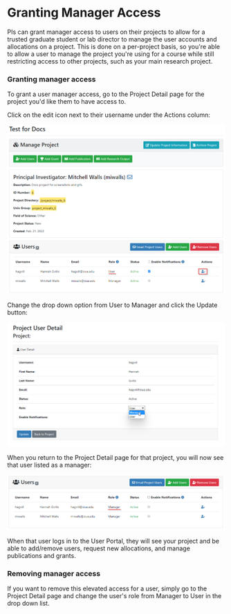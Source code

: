 # Granting Manager Access

PIs can grant manager access to users on their projects to allow for a trusted graduate student or lab director to manage the user accounts and allocations on a project. This is done on a per-project basis, so you're able to allow a user to manage the project you're using for a course while still restricting access to other projects, such as your main research project.

### Granting manager access

To grant a user manager access, go to the Project Detail page for the project you'd like them to have access to.

Click on the edit icon next to their username under the Actions column:

![Modify User Status](_media/granting_manager_access/modify_user_button.png)

Change the drop down option from User to Manager and click the Update button:

![Modify Manager Status](_media/granting_manager_access/modify_manager_status.png)

When you return to the Project Detail page for that project, you will now see that user listed as a manager:

![Manager User Status](_media/granting_manager_access/manager_user_status.png)

When that user logs in to the User Portal, they will see your project and be able to add/remove users, request new allocations, and manage publications and grants.

### Removing manager access

If you want to remove this elevated access for a user, simply go to the Project Detail page and change the user's role from Manager to User in the drop down list.
